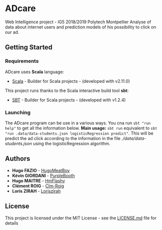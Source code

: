 # ADcare

Web Intelligence project - IG5 2018/2019 Polytech Montpellier
Analyse of data about internet users and prediction models of his possibility to click on our ad.

## Getting Started

### Requirements
ADcare uses **Scala** language:
* [Scala](https://www.scala-lang.org/) - Builder for Scala projects - (developed with v2.11.0)

This project runs thanks to the Scala interactive build tool **sbt**:
* [SBT](https://www.scala-sbt.org/) - Builder for Scala projects - (developed with v1.2.4)

### Launching
The ADcare program can be use in a various ways. You cna run `sbt "run help"` to get all the information below. 
**Main usage:**
`sbt run`
equivalent to `sbt "run .data/data-students.json logisticRegression predict"`. This will be predict the ad click according to the information in the file *./data/data-students.json* using the logisticRegression algorithm.


## Authors

* **Hugo FAZIO** - [HugoMeatBoy](https://github.com/HugoMeatBoy)
* **Kévin GIORDANI** - [PurpleBooth](https://github.com/Rifhice)
* **Hugo MAITRE** - [HmFlashy](https://github.com/HmFlashy)
* **Clément ROIG** - [Clm-Roig](https://github.com/Clm-Roig)
* **Loris ZIRAH** - [Loriszirah](https://github.com/Loriszirah)


## License
This project is licensed under the MIT License - see the [LICENSE.md](LICENSE.md) file for details